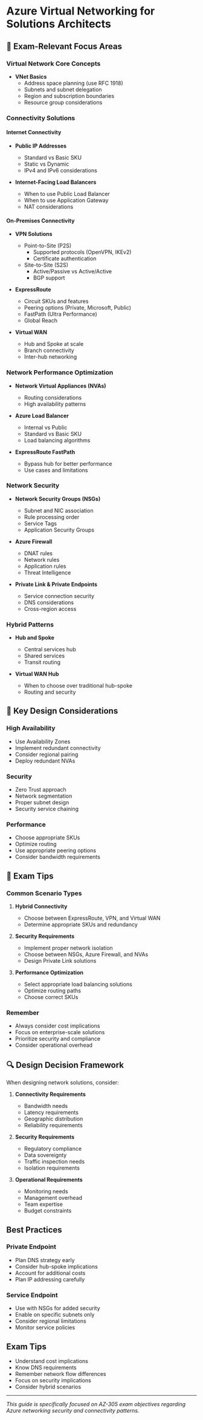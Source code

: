 # Azure Virtual Networking for Solutions Architects

## 🎯 Exam-Relevant Focus Areas

### Virtual Network Core Concepts
- **VNet Basics**
  - Address space planning (use RFC 1918)
  - Subnets and subnet delegation
  - Region and subscription boundaries
  - Resource group considerations

### Connectivity Solutions

#### Internet Connectivity
- **Public IP Addresses**
  - Standard vs Basic SKU
  - Static vs Dynamic
  - IPv4 and IPv6 considerations

- **Internet-Facing Load Balancers**
  - When to use Public Load Balancer
  - When to use Application Gateway
  - NAT considerations

#### On-Premises Connectivity
- **VPN Solutions**
  - Point-to-Site (P2S)
    - Supported protocols (OpenVPN, IKEv2)
    - Certificate authentication
  - Site-to-Site (S2S)
    - Active/Passive vs Active/Active
    - BGP support
    
- **ExpressRoute**
  - Circuit SKUs and features
  - Peering options (Private, Microsoft, Public)
  - FastPath (Ultra Performance)
  - Global Reach
  
- **Virtual WAN**
  - Hub and Spoke at scale
  - Branch connectivity
  - Inter-hub networking

### Network Performance Optimization
- **Network Virtual Appliances (NVAs)**
  - Routing considerations
  - High availability patterns
  
- **Azure Load Balancer**
  - Internal vs Public
  - Standard vs Basic SKU
  - Load balancing algorithms
  
- **ExpressRoute FastPath**
  - Bypass hub for better performance
  - Use cases and limitations

### Network Security
- **Network Security Groups (NSGs)**
  - Subnet and NIC association
  - Rule processing order
  - Service Tags
  - Application Security Groups

- **Azure Firewall**
  - DNAT rules
  - Network rules
  - Application rules
  - Threat Intelligence

- **Private Link & Private Endpoints**
  - Service connection security
  - DNS considerations
  - Cross-region access

### Hybrid Patterns
- **Hub and Spoke**
  - Central services hub
  - Shared services
  - Transit routing

- **Virtual WAN Hub**
  - When to choose over traditional hub-spoke
  - Routing and security

## 🎯 Key Design Considerations

### High Availability
- Use Availability Zones
- Implement redundant connectivity
- Consider regional pairing
- Deploy redundant NVAs

### Security
- Zero Trust approach
- Network segmentation
- Proper subnet design
- Security service chaining

### Performance
- Choose appropriate SKUs
- Optimize routing
- Use appropriate peering options
- Consider bandwidth requirements

## 📝 Exam Tips

### Common Scenario Types
1. **Hybrid Connectivity**
   - Choose between ExpressRoute, VPN, and Virtual WAN
   - Determine appropriate SKUs and redundancy

2. **Security Requirements**
   - Implement proper network isolation
   - Choose between NSGs, Azure Firewall, and NVAs
   - Design Private Link solutions

3. **Performance Optimization**
   - Select appropriate load balancing solutions
   - Optimize routing paths
   - Choose correct SKUs

### Remember
- Always consider cost implications
- Focus on enterprise-scale solutions
- Prioritize security and compliance
- Consider operational overhead

## 🔍 Design Decision Framework

When designing network solutions, consider:

1. **Connectivity Requirements**
   - Bandwidth needs
   - Latency requirements
   - Geographic distribution
   - Reliability requirements

2. **Security Requirements**
   - Regulatory compliance
   - Data sovereignty
   - Traffic inspection needs
   - Isolation requirements

3. **Operational Requirements**
   - Monitoring needs
   - Management overhead
   - Team expertise
   - Budget constraints

## Best Practices

### Private Endpoint
- Plan DNS strategy early
- Consider hub-spoke implications
- Account for additional costs
- Plan IP addressing carefully

### Service Endpoint
- Use with NSGs for added security
- Enable on specific subnets only
- Consider regional limitations
- Monitor service policies

## Exam Tips
- Understand cost implications
- Know DNS requirements
- Remember network flow differences
- Focus on security implications
- Consider hybrid scenarios

---
*This guide is specifically focused on AZ-305 exam objectives regarding Azure networking security and connectivity patterns.* 